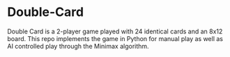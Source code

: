 # Double-Card
Double Card is a 2-player game played with 24 identical cards and an 8x12 board. This repo implements the game in Python for manual play as well as AI controlled play through the Minimax algorithm.
